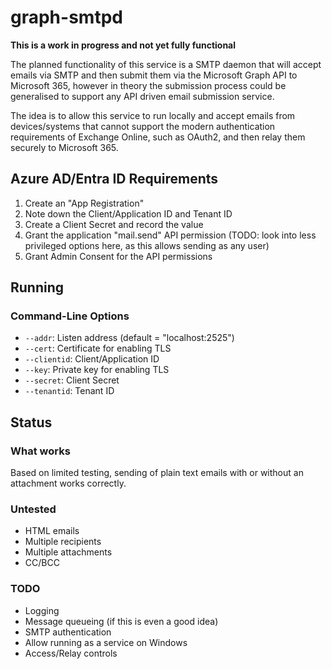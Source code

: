 # graph-smtpd

**This is a work in progress and not yet fully functional**

The planned functionality of this service is a SMTP daemon that will accept emails via SMTP and then submit them via the Microsoft Graph API to Microsoft 365, however in theory the submission process could be generalised to support any API driven email submission service.

The idea is to allow this service to run locally and accept emails from devices/systems that cannot support the modern authentication requirements of Exchange Online, such as OAuth2, and then relay them securely to Microsoft 365.

## Azure AD/Entra ID Requirements

1. Create an "App Registration"
2. Note down the Client/Application ID and Tenant ID
3. Create a Client Secret and record the value
4. Grant the application "mail.send" API permission (TODO: look into less privileged options here, as this allows sending as any user)
5. Grant Admin Consent for the API permissions

## Running

### Command-Line Options

* `--addr`: Listen address (default = "localhost:2525")
* `--cert`: Certificate for enabling TLS
* `--clientid`: Client/Application ID
* `--key`: Private key for enabling TLS
* `--secret`: Client Secret
* `--tenantid`: Tenant ID

## Status

### What works

Based on limited testing, sending of plain text emails with or without an attachment works correctly.

### Untested

* HTML emails
* Multiple recipients
* Multiple attachments
* CC/BCC

### TODO

* Logging
* Message queueing (if this is even a good idea)
* SMTP authentication
* Allow running as a service on Windows
* Access/Relay controls
